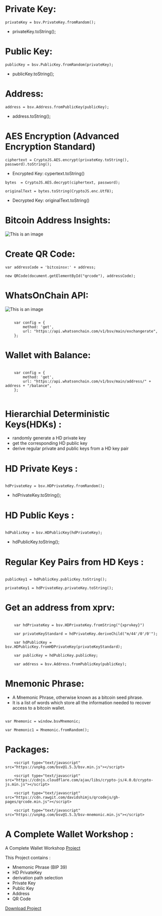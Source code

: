 # Private Key:
```
privateKey = bsv.PrivateKey.fromRandom();
```
- privateKey.toString();

# Public Key:
```
publicKey = bsv.PublicKey.fromRandom(privateKey);
```
- publicKey.toString(); 

# Address:
```
address = bsv.Address.fromPublicKey(publicKey);
```
- address.toString();

# AES Encryption (Advanced Encryption Standard)
```
ciphertext = CryptoJS.AES.encrypt(privateKey.toString(), password).toString();
```
- Encrypted Key: cypertext.toString()
```
bytes  = CryptoJS.AES.decrypt(ciphertext, password);
```
```
originalText = bytes.toString(CryptoJS.enc.Utf8);
```
- Decrypted Key: originalText.toString() 

# Bitcoin Address Insights:

![This is an image](https://i.pinimg.com/originals/4a/f0/c9/4af0c988a05e3607a6dfe6a49c2c4b45.png)

# Create QR Code: 

```
var addressCode = 'bitcoinsv:' + address;

new QRCode(document.getElementById("qrcode"), addressCode);

```

# WhatsOnChain API:

![This is an image](https://i.pinimg.com/originals/11/37/1f/11371f9875d8db91a66bc29aafee88ca.png)


```

    var config = {
        method: 'get',
        url: "https://api.whatsonchain.com/v1/bsv/main/exchangerate",
    };

```

# Wallet with Balance:

```

    var config = {
        method: 'get',
        url: "https://api.whatsonchain.com/v1/bsv/main/address/" + address + "/balance",
    };
    
```

# Hierarchial Deterministic Keys(HDKs) :

- randomly generate a HD private key
- get the corresponding HD public key
- derive regular private and public keys from a HD key pair

# HD Private Keys :

```

hdPrivateKey = bsv.HDPrivateKey.fromRandom();

```

- hdPrivateKey.toString();

# HD Public Keys :

```

hdPublicKey = bsv.HDPublicKey(hdPrivateKey);

```

- hdPublicKey.toString();

# Regular Key Pairs from HD Keys :

```

publicKey1 = hdPublicKey.publicKey.toString();

privateKey1 = hdPrivateKey.privateKey.toString();

```

# Get an address from xprv: 

```

    var hdPrivateKey = bsv.HDPrivateKey.fromString("{xprvkey}")
    
    var privateKeyStandard = hdPrivateKey.deriveChild("m/44'/0'/0'");
    
    var hdPublicKey = bsv.HDPublicKey.fromHDPrivateKey(privateKeyStandard);
    
    var publicKey = hdPublicKey.publicKey;
    
    var address = bsv.Address.fromPublicKey(publicKey);

```

# Mnemonic Phrase:

- A Mnemonic Phrase, otherwise known as a bitcoin seed phrase.
- It is a list of words which store all the information needed to recover access to a bitcoin wallet.

```

var Mnemonic = window.bsvMnemonic;

var Mnemonic1 = Mnemonic.fromRandom();

```

# Packages:

```
    <script type="text/javascript" src="https://unpkg.com/bsv@1.5.3/bsv.min.js"></script>

    <script type="text/javascript" src="https://cdnjs.cloudflare.com/ajax/libs/crypto-js/4.0.0/crypto-js.min.js"></script>
    
    <script type="text/javascript" src="https://cdn.rawgit.com/davidshimjs/qrcodejs/gh-pages/qrcode.min.js"></script>

    <script type="text/javascript" src="https://unpkg.com/bsv@1.5.3/bsv-mnemonic.min.js"></script>

```

# A Complete Wallet Workshop : 

 A Complete Wallet Workshop [Project](https://github.com/Kohze/WalletWorkshopProject/)

 This Project contains :

 - Mnemonic Phrase (BIP 39)
 - HD PrivateKey
 - derivation path selection
 - Private Key
 - Public Key
 - Address
 - QR Code

 [Download Project](https://github.com/Kohze/WalletWorkshopProject/archive/refs/heads/main.zip)
